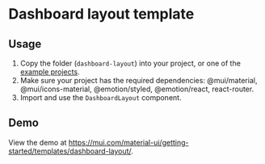 # Dashboard layout template

## Usage

<!-- #target-branch-reference -->

1. Copy the folder (`dashboard-layout`) into your project, or one of the [example projects](https://github.com/mui/material-ui/tree/master/examples).
2. Make sure your project has the required dependencies: @mui/material, @mui/icons-material, @emotion/styled, @emotion/react, react-router.
3. Import and use the `DashboardLayout` component.

## Demo

<!-- #host-reference -->

View the demo at https://mui.com/material-ui/getting-started/templates/dashboard-layout/.
